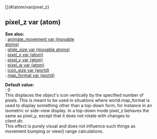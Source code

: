 []{#/atom/var/pixel_z}    
## pixel_z var (atom)    
**See also:**    
:   [animate_movement var (movable    
    atoms)](/ref/atom/movable/var/animate_movement)    
:   [glide_size var (movable atoms)](/ref/atom/movable/var/glide_size)    
:   [pixel_x var (atom)](/ref/atom/var/pixel_x)    
:   [pixel_y var (atom)](/ref/atom/var/pixel_y)    
:   [pixel_w var (atom)](/ref/atom/var/pixel_w)    
:   [icon_size var (world)](/ref/world/var/icon_size)    
:   [map_format var (world)](/ref/world/var/map_format)    
<!-- -->    
**Default value:**    
:   0    
This displaces the object\'s icon vertically by the specified number of    
pixels. This is meant to be used in situations where world.map_format is    
used to display something other than a top-down form, for instance in an    
isometric or side-view display. In a top-down mode pixel_z behaves the    
same as pixel_y, except that it does not rotate with changes to    
client.dir.    
This effect is purely visual and does not influence such things as    
movement bumping or view() range calculations.  